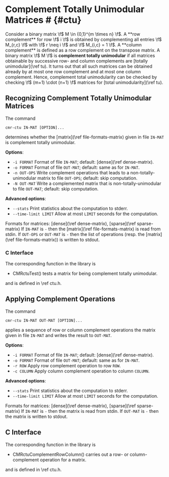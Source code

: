 # Complement Totally Unimodular Matrices # {#ctu}

Consider a binary matrix \f$ M \in \{0,1\}^{m \times n} \f$.
A **row complement** for row \f$ i \f$ is obtained by complementing all entries \f$ M_{r,c} \f$ with \f$ r \neq i \f$
and \f$ M_{i,c} = 1 \f$.
A **column complement** is defined as a row complement on the transpose matrix.
A binary matrix \f$ M \f$ is **complement totally unimodular** if all matrices obtainable by successive row- and column complements are [totally unimodular](\ref tu).
It turns out that all such matrices can be obtained already by at most one row complement and at most one column complement.
Hence, complement total unimodularity can be checked by checking \f$ (m+1) \cdot (n+1) \f$ matrices for [total unimodularity](\ref tu).

## Recognizing Complement Totally Unimodular Matrices ##

The command

    cmr-ctu IN-MAT [OPTION]...

determines whether the [matrix](\ref file-formats-matrix) given in file `IN-MAT` is complement totally unimodular.

**Options**:
  - `-i FORMAT`   Format of file `IN-MAT`; default: [dense](\ref dense-matrix).
  - `-o FORMAT`   Format of file `OUT-MAT`; default: same as for `IN-MAT`.
  - `-n OUT-OPS`  Write complement operations that leads to a non-totally-unimodular matrix to file `OUT-OPS`; default: skip computation.
  - `-N OUT-MAT`  Write a complemented matrix that is non-totally-unimodular to file `OUT-MAT`; default: skip computation.

**Advanced options**:
  - `--stats`            Print statistics about the computation to stderr.
  - `--time-limit LIMIT` Allow at most `LIMIT` seconds for the computation.

Formats for matrices: [dense](\ref dense-matrix), [sparse](\ref sparse-matrix)
If `IN-MAT` is `-` then the [matrix](\ref file-formats-matrix) is read from stdin.
If `OUT-OPS` or `OUT-MAT` is `-` then the list of operations (resp. the [matrix](\ref file-formats-matrix)) is written to stdout.

### C Interface ###

The corresponding function in the library is

  - CMRctuTest() tests a matrix for being complement totally unimodular.

and is defined in \ref ctu.h.


## Applying Complement Operations ##

The command

    cmr-ctu IN-MAT OUT-MAT [OPTION]...

applies a sequence of row or column complement operations the matrix given in file `IN-MAT` and writes the result to `OUT-MAT`.

**Options**:
  - `-i FORMAT`   Format of file `IN-MAT`; default: [dense](\ref dense-matrix).
  - `-o FORMAT` Format of file `OUT-MAT`; default: same as for `IN-MAT`.
  - `-r ROW`    Apply row complement operation to row `ROW`.
  - `-c COLUMN` Apply column complement operation to column `COLUMN`.

**Advanced options**:
  - `--stats`            Print statistics about the computation to stderr.
  - `--time-limit LIMIT` Allow at most `LIMIT` seconds for the computation.

Formats for matrices: [dense](\ref dense-matrix), [sparse](\ref sparse-matrix)
If `IN-MAT` is `-` then the matrix is read from stdin.
If `OUT-MAT` is `-` then the matrix is written to stdout.

## C Interface ##

The corresponding function in the library is

  - CMRctuComplementRowColumn() carries out a row- or column-complement operation for a matrix.

and is defined in \ref ctu.h.
